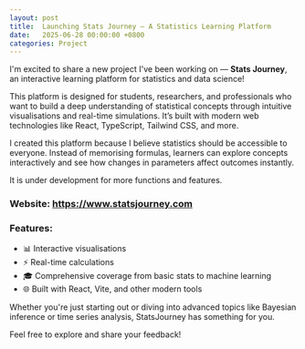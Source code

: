```yaml
---
layout: post
title:  Launching Stats Journey – A Statistics Learning Platform
date:   2025-06-28 00:00:00 +0800
categories: Project
---
```


I'm excited to share a new project I've been working on — **Stats Journey**, an interactive learning platform for statistics and data science!

This platform is designed for students, researchers, and professionals who want to build a deep understanding of statistical concepts through intuitive visualisations and real-time simulations. It’s built with modern web technologies like React, TypeScript, Tailwind CSS, and more.

I created this platform because I believe statistics should be accessible to everyone. Instead of memorising formulas, learners can explore concepts interactively and see how changes in parameters affect outcomes instantly.

It is under development for more functions and features.

### Website: https://www.statsjourney.com

### Features:
- 📊 Interactive visualisations
- ⚡ Real-time calculations
- 🎓 Comprehensive coverage from basic stats to machine learning
- 🌐 Built with React, Vite, and other modern tools

Whether you're just starting out or diving into advanced topics like Bayesian inference or time series analysis, StatsJourney has something for you.

Feel free to explore and share your feedback!

